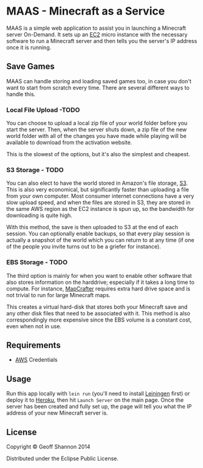 # MAAS - Minecraft as a Service

MAAS is a simple web application to assist you in launching a
Minecraft server On-Demand. It sets up an [EC2] micro instance
with the necessary software to run a Minecraft server and then tells
you the server's IP address once it is running.

[EC2]: https://aws.amazon.com/ec2


## Save Games

MAAS can handle storing and loading saved games too, in case you don't
want to start from scratch every time. There are several different
ways to handle this.


### Local File Upload -TODO

You can choose to upload a local zip file of your world folder before
you start the server. Then, when the server shuts down, a zip file of
the new world folder with all of the changes you have made while
playing will be available to download from the activation website.

This is the slowest of the options, but it's also the simplest and cheapest.


### S3 Storage - TODO

You can also elect to have the world stored in Amazon's file storage,
[S3]. This is also very economical, but significantly faster than
uploading a file from your own computer. Most consumer internet
connections have a very slow upload speed, and when the files are
stored in S3, they are stored in the same AWS region as the EC2
instance is spun up, so the bandwidth for downloading is quite high.

With this method, the save is then uploaded to S3 at the end of each
session. You can optionally enable backups, so that every play
session is actually a snapshot of the world which you can return to at
any time (if one of the people you invite turns out to be a griefer
for instance).

[S3]: https://aws.amazon.com/s3/


### EBS Storage - TODO

The third option is mainly for when you want to enable other software
that also stores information on the harddrive; especially if it takes
a long time to compute. For instance, [MapCrafter] requires extra hard
drive space and is not trivial to run for large Minecraft maps.

[MapCrafter]: http://mapcrafter.org/index

This creates a virtual hard-disk that stores both your Minecraft save
and any other disk files that need to be associated with it. This
method is also correspondingly more expensive since the EBS volume is
a constant cost, even when not in use.


## Requirements

- [AWS] Credentials

[AWS]: https://aws.amazon.com/


## Usage

Run this app locally with `lein run` (you'll need to install
[Leiningen] first) or deploy it to [Heroku][heroku],
then hit `Launch Server` on the main page. Once the server has been
created and fully set up, the page will tell you what the IP address
of your new Minecraft server is.

[Leiningen]: http://www.leiningen.com
[heroku]: http://www.heroku.com


## License

Copyright © Geoff Shannon 2014

Distributed under the Eclipse Public License.
